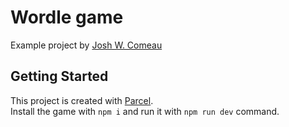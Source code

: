 # Wordle game

Example project by [Josh W. Comeau](https://github.com/joy-of-react/project-wordle)

## Getting Started

This project is created with [Parcel](https://parceljs.org/).  
Install the game with `npm i` and run it with `npm run dev` command.
